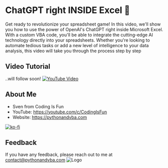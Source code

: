 # ChatGPT right INSIDE Excel 🤯
Get ready to revolutionize your spreadsheet game! In this video, we'll show you how to use the power of OpenAI's ChatGPT right inside Microsoft Excel. With a custom VBA code, you'll be able to integrate the cutting-edge AI technology directly into your spreadsheets. Whether you're looking to automate tedious tasks or add a new level of intelligence to your data analysis, this video will take you through the process step by step


## Video Tutorial
..will follow soon!
[![YouTube Video](https://img.youtube.com/vi/XXX/0.jpg)](https://youtu.be/XXX)


## About Me
- Sven from Coding Is Fun
- YouTube: https://youtube.com/c/CodingIsFun
- Website: https://pythonandvba.com

[![ko-fi](https://ko-fi.com/img/githubbutton_sm.svg)](https://ko-fi.com/X7X47Q0EG)

## Feedback
If you have any feedback, please reach out to me at contact@pythonandvba.com
![Logo](https://www.pythonandvba.com/banner-img)
